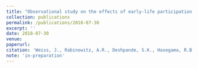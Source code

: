 ```yaml
---
title: "Observational study on the effects of early-life participation in contact sports on later-life cognition in a sample of monozygoticand dizygotic Swedish twins reared together and twins reared apart"
collection: publications
permalink: /publications/2018-07-30
excerpt: ''
date: 2018-07-30
venue:
paperurl: 
citation: 'Weiss, J., Rabinowitz, A.R., Deshpande, S.K., Hasegama, R.B., and Small, D.S. (2019+). &quot;Observational study on the effects of early-life participation in contact sports on later-life cognitino in a sample of monozygotic and dizygotic Swedish twins reared together and twins reared apart.&quot; (in preparation)'
note: 'in-preparation'
---
```



